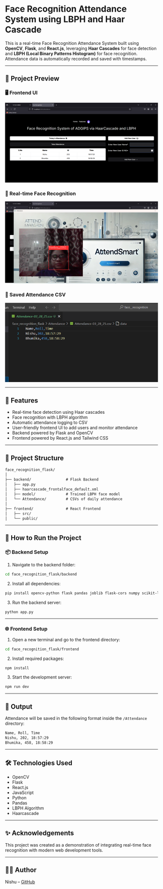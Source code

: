 
# Face Recognition Attendance System using LBPH and Haar Cascade

This is a real-time Face Recognition Attendance System built using **OpenCV**, **Flask**, and **React.js**, leveraging **Haar Cascades** for face detection and **LBPH (Local Binary Patterns Histogram)** for face recognition. Attendance data is automatically recorded and saved with timestamps.

---

## 📸 Project Preview

### 🖥️ Frontend UI
![Frontend UI Screenshot](https://github.com/Nishu519/Face-recognition-attendence-system/blob/b5555275f62a4d86628f06034c22588cb053cf7a/Screenshot%2520(89).png)

### 🎥 Real-time Face Recognition
![Face Recognition Screenshot](https://github.com/Nishu519/Face-recognition-attendence-system/blob/729b99922474024b46ebb5c5fef93b6997cd6492/Screenshot%2520(90).png)

### 📁 Saved Attendance CSV
![Attendance CSV Screenshot](https://github.com/Nishu519/Face-recognition-attendence-system/blob/99c97bdbc4037c0686db6e8e7a7093f0ed48361c/Screenshot%2520(88).png)


---

## 🧠 Features

- Real-time face detection using Haar cascades
- Face recognition with LBPH algorithm
- Automatic attendance logging to CSV
- User-friendly frontend UI to add users and monitor attendance
- Backend powered by Flask and OpenCV
- Frontend powered by React.js and Tailwind CSS

---

## 📁 Project Structure

```
face_recognition_flask/
│
├── backend/                # Flask Backend
│   ├── app.py
│   ├── haarcascade_frontalface_default.xml
│   ├── model/              # Trained LBPH face model
│   └── Attendance/         # CSVs of daily attendance
│
├── frontend/               # React Frontend
│   ├── src/
│   └── public/
```

---

## 🚀 How to Run the Project

### 📦 Backend Setup

1. Navigate to the backend folder:
```bash
cd face_recognition_flask/backend
```

2. Install all dependencies:
```bash
pip install opencv-python flask pandas joblib flask-cors numpy scikit-learn
```

3. Run the backend server:
```bash
python app.py
```

---

### 🌐 Frontend Setup

1. Open a new terminal and go to the frontend directory:
```bash
cd face_recognition_flask/frontend
```

2. Install required packages:
```bash
npm install
```

3. Start the development server:
```bash
npm run dev
```

---

## 📂 Output

Attendance will be saved in the following format inside the `/Attendance` directory:
```
Name, Roll, Time
Nishu, 202, 18:57:29
Bhumika, 458, 18:58:29
```

---

## 🛠️ Technologies Used

- OpenCV
- Flask
- React.js
- JavaScript
- Python
- Pandas
- LBPH Algorithm
- Haarcascade

---

## ✨ Acknowledgements

This project was created as a demonstration of integrating real-time face recognition with modern web development tools.

---

## 🧑‍💻 Author

Nishu – [GitHub](https://github.com/Nishu519)
